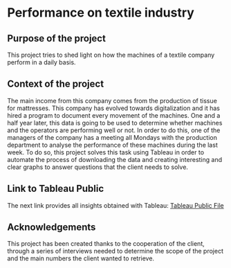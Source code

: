 # Performance on textile industry

## Purpose of the project

This project tries to shed light on how the machines of a textile company perform in a daily basis.

## Context of the project

The main income from this company comes from the production of tissue for mattresses. This company has evolved towards digitalization and it has hired a program to document every movement of the machines. One and a half year later, this data is going to be used to determine whether machines and the operators are performing well or not. In order to do this, one of the managers of the company has a meeting all Mondays with the production department to analyse the performance of these machines during the last week. To do so, this project solves this task using Tableau in order to automate the process of downloading the data and creating interesting and clear graphs to answer questions that the client needs to solve. 

## Link to Tableau Public

The next link provides all insights obtained with Tableau: [Tableau Public File](https://public.tableau.com/app/profile/jorge8134/viz/Bobinas/Paros-TiempoxMotivo)

## Acknowledgements

This project has been created thanks to the cooperation of the client, through a series of interviews needed to determine the scope of the project and the main numbers the client wanted to retrieve.
